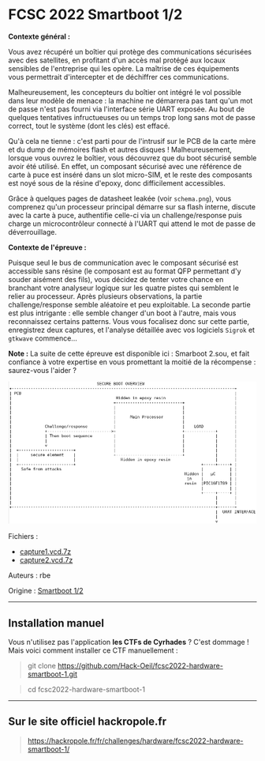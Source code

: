 # FCSC 2022 Smartboot 1/2

**Contexte général :**

Vous avez récupéré un boîtier qui protège des communications sécurisées avec des satellites, en profitant d'un accès mal protégé aux locaux sensibles de l'entreprise qui les opère. La maîtrise de ces équipements vous permettrait d'intercepter et de déchiffrer ces communications.

Malheureusement, les concepteurs du boîtier ont intégré le vol possible dans leur modèle de menace : la machine ne démarrera pas tant qu'un mot de passe n'est pas fourni via l'interface série UART exposée. Au bout de quelques tentatives infructueuses ou un temps trop long sans mot de passe correct, tout le système (dont les clés) est effacé.

Qu'à cela ne tienne : c'est parti pour de l'intrusif sur le PCB de la carte mère et du dump de mémoires flash et autres disques ! Malheureusement, lorsque vous ouvrez le boîtier, vous découvrez que du boot sécurisé semble avoir été utilisé. En effet, un composant sécurisé avec une référence de carte à puce est inséré dans un slot micro-SIM, et le reste des composants est noyé sous de la résine d'epoxy, donc difficilement accessibles.

Grâce à quelques pages de datasheet leakée (voir ```schema.png```), vous comprenez qu'un processeur principal démarre sur sa flash interne, discute avec la carte à puce, authentifie celle-ci via un challenge/response puis charge un microcontrôleur connecté à l'UART qui attend le mot de passe de déverrouillage.

**Contexte de l'épreuve :**

Puisque seul le bus de communication avec le composant sécurisé est accessible sans résine (le composant est au format QFP permettant d'y souder aisément des fils), vous décidez de tenter votre chance en branchant votre analyseur logique sur les quatre pistes qui semblent le relier au processeur. Après plusieurs observations, la partie challenge/response semble aléatoire et peu exploitable. La seconde partie est plus intrigante : elle semble changer d'un boot à l'autre, mais vous reconnaissez certains patterns. Vous vous focalisez donc sur cette partie, enregistrez deux captures, et l'analyse détaillée avec vos logiciels ```Sigrok``` et ```gtkwave``` commence…

**Note :** La suite de cette épreuve est disponible ici : Smarboot 2.sou, et fait confiance à votre expertise en vous promettant la moitié de la récompense : saurez-vous l'aider ?

![schema.png](schema.png)


Fichiers :
- [capture1.vcd.7z](https://hackropole.fr/filer/fcsc2022-hardware-smartboot-1/public_filer/capture1.vcd.7z)
- [capture2.vcd.7z](https://hackropole.fr/filer/fcsc2022-hardware-smartboot-1/public_filer/capture2.vcd.7z)


Auteurs : rbe

Origine : [Smartboot 1/2](https://hackropole.fr/fr/challenges/hardware/fcsc2022-hardware-smartboot-1/)



-----------

## Installation manuel
Vous n'utilisez pas l'application **les CTFs de Cyrhades** ? C'est dommage !
Mais voici comment installer ce CTF manuellement :

> git clone https://github.com/Hack-Oeil/fcsc2022-hardware-smartboot-1.git

> cd fcsc2022-hardware-smartboot-1


-----------

## Sur le site officiel hackropole.fr
> https://hackropole.fr/fr/challenges/hardware/fcsc2022-hardware-smartboot-1/